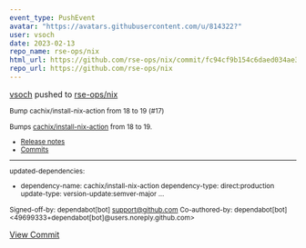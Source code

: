 ```yaml
---
event_type: PushEvent
avatar: "https://avatars.githubusercontent.com/u/814322?"
user: vsoch
date: 2023-02-13
repo_name: rse-ops/nix
html_url: https://github.com/rse-ops/nix/commit/fc94cf9b154c6daed034ae3cb7c93eac4dfcd35b
repo_url: https://github.com/rse-ops/nix
---
```


<a href='https://github.com/vsoch' target='_blank'>vsoch</a> pushed to <a href='https://github.com/rse-ops/nix' target='_blank'>rse-ops/nix</a>

<small>Bump cachix/install-nix-action from 18 to 19 (#17)

Bumps [cachix/install-nix-action](https://github.com/cachix/install-nix-action) from 18 to 19.
- [Release notes](https://github.com/cachix/install-nix-action/releases)
- [Commits](https://github.com/cachix/install-nix-action/compare/v18...v19)

---
updated-dependencies:
- dependency-name: cachix/install-nix-action
  dependency-type: direct:production
  update-type: version-update:semver-major
...

Signed-off-by: dependabot[bot] <support@github.com>
Co-authored-by: dependabot[bot] <49699333+dependabot[bot]@users.noreply.github.com></small>

<a href='https://github.com/rse-ops/nix/commit/fc94cf9b154c6daed034ae3cb7c93eac4dfcd35b' target='_blank'>View Commit</a>